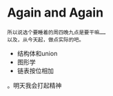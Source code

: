 # Again and Again
```
所以说选个要睡着的周四晚九点是要干嘛……
以及，从今天起，做点实际的吧。
```

- 结构体和union
- 图形学
- 链表按位相加

。明天我会打起精神
